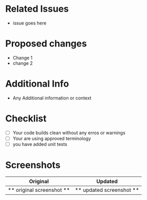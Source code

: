 

# Related Issues
- issue goes here

# Proposed changes
- Change 1
- change 2

# Additional Info
- Any Additional information or context

# Checklist
- [ ] Your code builds clean without any erros or warnings
- [ ] Your are using approved terminology
- [ ] you have added unit tests

# Screenshots

Original                  |       Updated
:-----------------------------------:|:--------------------------------:
** original screenshot **          |  ** updated screenshot **
